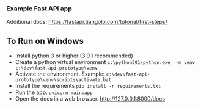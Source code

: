 ### Example Fast API app

Additional docs: 
https://fastapi.tiangolo.com/tutorial/first-steps/

## To Run on Windows

- Install python 3 or higher (3.9.1 recommended)
- Create a python virtual environment `c:\python391\python.exe  -m venv c:\dev\fast-api-prototype\venv`
- Activate the environment. Example: `c:\dev\fast-api-prototype\venv\scripts\activate.bat`
- Install the requirements `pip install -r requirements.txt`
- Run the app. `uvicorn main:app`
- Open the docs in a web browser. http://127.0.0.1:8000/docs
